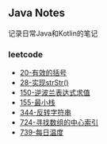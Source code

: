 ## Java Notes
记录日常Java和Kotlin的笔记

### leetcode
* [20-有效的括号](md/leetcode/20-有效的括号.md)
* [28-实现strStr()](md/leetcode/28-实现strStr().md)
* [150-逆波兰表达式求值](md/leetcode/150-逆波兰表达式求值.md)
* [155-最小栈](md/leetcode/155-最小栈.md)
* [344-反转字符串](md/leetcode/344-反转字符串.md)
* [724-寻找数组的中心索引](md/leetcode/724-寻找数组的中心索引.md)
* [739-每日温度](md/leetcode/739-每日温度.md)